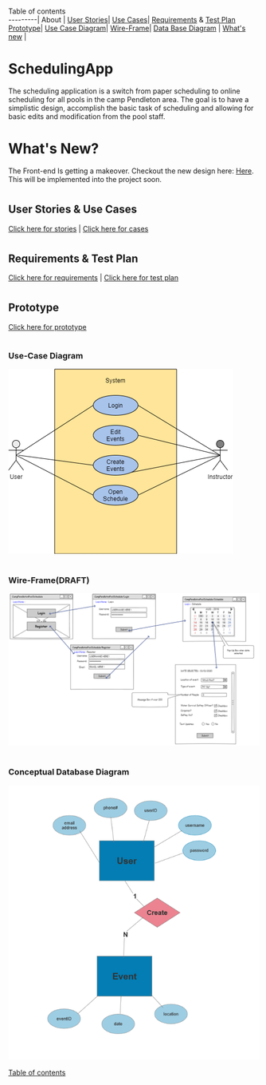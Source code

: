 # <a name="top"></a>
Table of contents   
---------|
   About | 
   [User Stories](#stories)|
   [Use Cases](#stories)|
   [Requirements](#cases) & [Test Plan](#cases)
   [Prototype](#proto)|
   [Use Case Diagram](#casesDiagram)|
   [Wire-Frame](#wire)|
   [Data Base Diagram](#database) |
   [What's new](#new) |


# SchedulingApp
The scheduling application is a switch from paper scheduling to online scheduling for all pools in the camp Pendleton area.
The goal is to have a simplistic design, accomplish the basic task of scheduling and allowing for basic edits and modification from the pool staff.

# <a name="new"></a>
# What's New?
The Front-end Is getting a makeover. Checkout the new design here: [Here](https://philipkoller.github.io/SchedulingApplication/). This will be implemented into the project soon.


# <a name="stories"></a>
## User Stories & Use Cases
[Click here for stories](https://github.com/PhilipKoller/SchedulingApplication/blob/c1b4ad8d05608ca5f4932be7bb6dce5643687e53/userstories.md) | [Click here for cases](https://github.com/PhilipKoller/SchedulingApplication/blob/c1b4ad8d05608ca5f4932be7bb6dce5643687e53/usercases.md)




# <a name="cases"></a>
## Requirements & Test Plan
 [Click here for requirements](https://github.com/PhilipKoller/SchedulingApplication/blob/29910e5630ba3c3b07fdd83b86b1aed08689dc63/requirements.md) | [Click here for test plan](https://github.com/PhilipKoller/SchedulingApplication/blob/012ad99b0071987152e180cabaa1bab0dc2e2411/testplan.md)

# <a name="proto"></a>
## Prototype 
[Click here for prototype](http://github.com/PhilipKoller/SchedulingApplication/blob/master/Prototype/)



# <a name="casesDiagram"></a>
### Use-Case Diagram
![alt text](https://github.com/PhilipKoller/SchedulingApplication/blob/2d1eef6ef4f76a935cb96a47d4d5e9637644700c/_Use_Case_Diagram.png)



# <a name="wire"></a>
### Wire-Frame(DRAFT)
![alt text](https://github.com/PhilipKoller/SchedulingApplication/blob/46b6363c66599d6db73ffca7bb4823f24a8965aa/Wire-Frame(DRAFT).PNG)



# <a name="database"></a>
### Conceptual Database Diagram
![alt text](https://github.com/PhilipKoller/SchedulingApplication/blob/46b6363c66599d6db73ffca7bb4823f24a8965aa/Database_Diagram.PNG)


 [Table of contents](#top)

